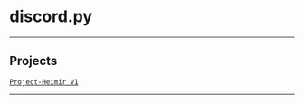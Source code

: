 # discord.py

---

## Projects
[`Project-Heimir V1`](https://github.com/lxRbckl/Project-Heimir/blob/V1/README.md)

---